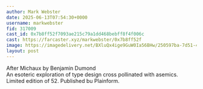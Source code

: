 ```yaml
---
author: Mark Webster
date: 2025-06-13T07:54:30+0000
username: markwebster
fid: 317009
cast_id: 0x7b8ff52f7093ae215c79a1dd468bebff8f4f006c
cast: https://farcaster.xyz/markwebster/0x7b8ff52f
image: https://imagedelivery.net/BXluQx4ige9GuW0Ia56BHw/250597ba-7d51-447e-ef27-8a37658df800/original
layout: post
---
```

After Michaux by Benjamin Dumond  
An esoteric exploration of type design cross pollinated with asemics.   
Limited edition of 52. Published bu Plainform.  

<img src='https://imagedelivery.net/BXluQx4ige9GuW0Ia56BHw/250597ba-7d51-447e-ef27-8a37658df800/original' alt='' referrerpolicy='no-referrer'/>
<img src='https://imagedelivery.net/BXluQx4ige9GuW0Ia56BHw/f97be51f-b304-4a62-166c-58c73c662200/original' alt='' referrerpolicy='no-referrer'/>